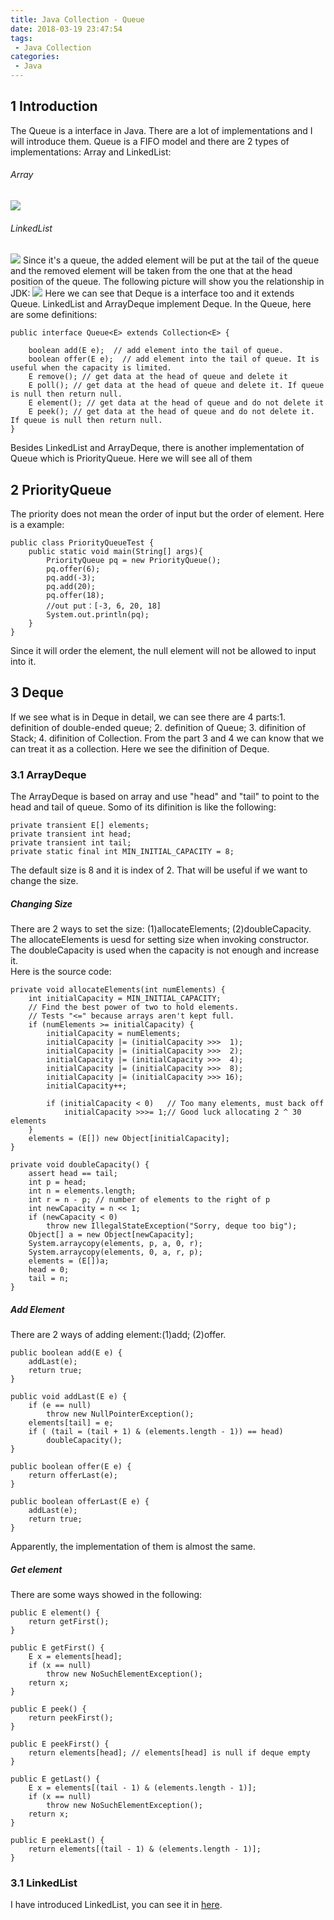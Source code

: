 ```yaml
---
title: Java Collection - Queue
date: 2018-03-19 23:47:54
tags:
 - Java Collection
categories:
 - Java
---
```

## 1 Introduction
The Queue is a interface in Java. There are a lot of implementations and I will introduce them. Queue is a FIFO model and there are 2 types of implementations: Array and LinkedList:
###### Array
![](./Collection-Queue/1.jpg)
###### LinkedList
![](./Collection-Queue/2.jpg)
Since it's a queue, the added element will be put at the tail of the queue and the removed element will be taken from the one that at the head position of the queue. The following picture will show you the relationship in JDK:
![](./Collection-Queue/3.jpg)
Here we can see that Deque is a interface too and it extends Queue. LinkedList and ArrayDeque implement Deque. In the Queue, here are some definitions:

	public interface Queue<E> extends Collection<E> {  
	  
	    boolean add(E e);  // add element into the tail of queue.
	    boolean offer(E e);  // add element into the tail of queue. It is useful when the capacity is limited.
	    E remove(); // get data at the head of queue and delete it 
	    E poll(); // get data at the head of queue and delete it. If queue is null then return null.   
	    E element(); // get data at the head of queue and do not delete it
	    E peek(); // get data at the head of queue and do not delete it. If queue is null then return null. 
	}  


Besides LinkedList and ArrayDeque, there is another implementation of Queue which is PriorityQueue. Here we will see all of them

## 2 PriorityQueue
The priority does not mean the order of input but the order of element. Here is a example:

	public class PriorityQueueTest {
	    public static void main(String[] args){
	        PriorityQueue pq = new PriorityQueue();
	        pq.offer(6);
	        pq.add(-3);
	        pq.add(20);
	        pq.offer(18);
	        //out put：[-3, 6, 20, 18]
	        System.out.println(pq);
	    }
	}

Since it will order the element, the null element will not be allowed to input into it.

## 3 Deque  
If we see what is in Deque in detail, we can see there are 4 parts:1. definition of double-ended queue; 2. definition of Queue; 3. difinition of Stack; 4. difinition of Collection. From the part 3 and 4 we can know that we can treat it as a collection. Here we see the difinition of Deque.
### 3.1 ArrayDeque
The ArrayDeque is based on array and use "head" and "tail" to point to the head and tail of queue. 
Somo of its difinition is like the following:

	private transient E[] elements;    
	private transient int head;  
	private transient int tail;  
	private static final int MIN_INITIAL_CAPACITY = 8;  

The default size is 8 and it is index of 2. That will be useful if we want to change the size.

##### Changing Size
There are 2 ways to set the size: (1)allocateElements; (2)doubleCapacity. The allocateElements is uesd for setting size when invoking constructor. The doubleCapacity is used when the capacity is not enough and increase it.<br>
Here is the source code:

	private void allocateElements(int numElements) {  
	    int initialCapacity = MIN_INITIAL_CAPACITY;  
	    // Find the best power of two to hold elements.  
	    // Tests "<=" because arrays aren't kept full.  
	    if (numElements >= initialCapacity) {  
	        initialCapacity = numElements;  
	        initialCapacity |= (initialCapacity >>>  1);  
	        initialCapacity |= (initialCapacity >>>  2);  
	        initialCapacity |= (initialCapacity >>>  4);  
	        initialCapacity |= (initialCapacity >>>  8);  
	        initialCapacity |= (initialCapacity >>> 16);  
	        initialCapacity++;  
	  
	        if (initialCapacity < 0)   // Too many elements, must back off  
	            initialCapacity >>>= 1;// Good luck allocating 2 ^ 30 elements  
	    }  
	    elements = (E[]) new Object[initialCapacity];  
	}  

	private void doubleCapacity() {  
	    assert head == tail;  
	    int p = head;  
	    int n = elements.length;  
	    int r = n - p; // number of elements to the right of p  
	    int newCapacity = n << 1;  
	    if (newCapacity < 0)  
	        throw new IllegalStateException("Sorry, deque too big");  
	    Object[] a = new Object[newCapacity];  
	    System.arraycopy(elements, p, a, 0, r);  
	    System.arraycopy(elements, 0, a, r, p);  
	    elements = (E[])a;  
	    head = 0;  
	    tail = n;  
	} 

##### Add Element
There are 2 ways of adding element:(1)add; (2)offer.

	public boolean add(E e) {  
	    addLast(e);  
	    return true;  
	}  
	  
	public void addLast(E e) {  
	    if (e == null)  
	        throw new NullPointerException();  
	    elements[tail] = e;  
	    if ( (tail = (tail + 1) & (elements.length - 1)) == head)  
	        doubleCapacity();  
	}  
	  
	public boolean offer(E e) {  
	    return offerLast(e);  
	}  
	  
	public boolean offerLast(E e) {  
	    addLast(e);  
	    return true;  
	}  

Apparently, the implementation of them is almost the same.

##### Get element
There are some ways showed in the following:

	public E element() {  
	    return getFirst();  
	}  
	  
	public E getFirst() {  
	    E x = elements[head];  
	    if (x == null)  
	        throw new NoSuchElementException();  
	    return x;  
	}  
	  
	public E peek() {  
	    return peekFirst();  
	}  
	  
	public E peekFirst() {  
	    return elements[head]; // elements[head] is null if deque empty  
	}  
	  
	public E getLast() {  
	    E x = elements[(tail - 1) & (elements.length - 1)];  
	    if (x == null)  
	        throw new NoSuchElementException();  
	    return x;  
	}  
	  
	public E peekLast() {  
	    return elements[(tail - 1) & (elements.length - 1)];  
	}  

### 3.1 LinkedList
I have introduced LinkedList, you can see it in [here](https://kincolle.github.io/2018/03/13/Collection-LinkedList/).